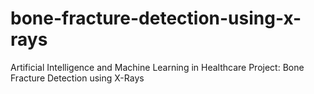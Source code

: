 # bone-fracture-detection-using-x-rays
Artificial Intelligence and Machine Learning in Healthcare Project: Bone Fracture Detection using X-Rays

